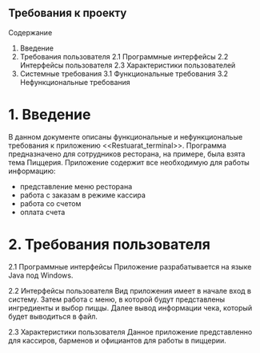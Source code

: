
## Требования к проекту
Содержание
1. Введение
2. Требования пользователя 
2.1 Программные интерфейсы
2.2 Интерфейсы пользователя
2.3 Характеристики пользователей
3. Системные требования
3.1 Функциональные требования 
3.2 Нефункциональные требования 


# 1. Введение 
В данном документе описаны функциональные и нефункциональые требования к приложению <<Restuarat_terminal>>.
Программа предназначено для сотрудников ресторана, на примере, была взята тема Пиццерия.
Приложение содержит все необходимую для работы информацию:
* представление меню ресторана
* работа с заказам в режиме кассира
* работа со счетом
* оплата счета

# 2. Требования пользователя 

2.1 Программные интерфейсы
Приложение разрабатывается на языке Java под Windows.

2.2 Интерфейсы пользователя
Вид приложения имеет в начале вход в систему. Затем работа с меню, в которой будут представлены ингредиенты и выбор пиццы. Далее вывод информации чека, который будет выводиться в файл.

2.3 Характеристики пользователя
Данное приложение представленно для кассиров, барменов и официантов для работы в пиццерии.

